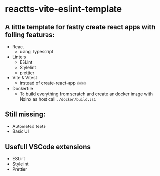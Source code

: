 # reactts-vite-eslint-template

## A little template for fastly create react apps with folling features:

- React
  - using Typescript
- Linters
  - ESLint
  - Stylelint
  - prettier
- Vite & Vitest
  - instead of create-react-app 🔥🔥🔥
- Dockerfile
  - To build everything from scratch and create an docker image with Nginx as host call `./docker/build.ps1`

## Still missing:

- Automated tests
- Basic UI

## Usefull VSCode extensions

- ESLint
- Stylelint
- Prettier

